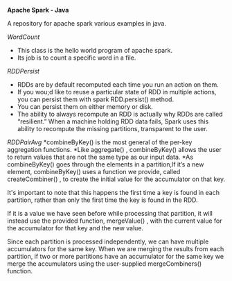 **Apache Spark - Java**

A repository for apache spark various examples in java.


*WordCount*
* This class is the hello world program of apache spark.
* Its job is to count a specific word in a file.

*RDDPersist*
* RDDs are by default recomputed each time you run an action on them.
* If you wou;d like to reuse a particular state of RDD in multiple actions,
 you can persist them with spark RDD.persist() method.
* You can persist them on either memory or disk.
* The ability to always recompute an RDD is actually why RDDs are called “resilient.”
  When a machine holding RDD data fails, Spark uses this ability to recompute the missing partitions,
  transparent to the user.
  
*RDDPairAvg*
*combineByKey() is the most general of the per-key aggregation functions.
*Like aggregate() , combineByKey() allows the user to return values that are not the same type as our input data.
*As combineByKey() goes through the elements in a partition,If it’s a new element, combineByKey() uses a function
 we provide, called createCombiner() , to create the initial value for the accumulator on that key.
 
 It's important to note that this happens the first time a key is found in each partition, rather than
 only the first time the key is found in the RDD.
 
 If it is a value we have seen before while processing that partition, it will instead use
 the provided function, mergeValue() , with the current value for the accumulator for
 that key and the new value.
 
 Since each partition is processed independently, we can have multiple accumulators
 for the same key. When we are merging the results from each partition, if two or
 more partitions have an accumulator for the same key we merge the accumulators
 using the user-supplied mergeCombiners() function.
